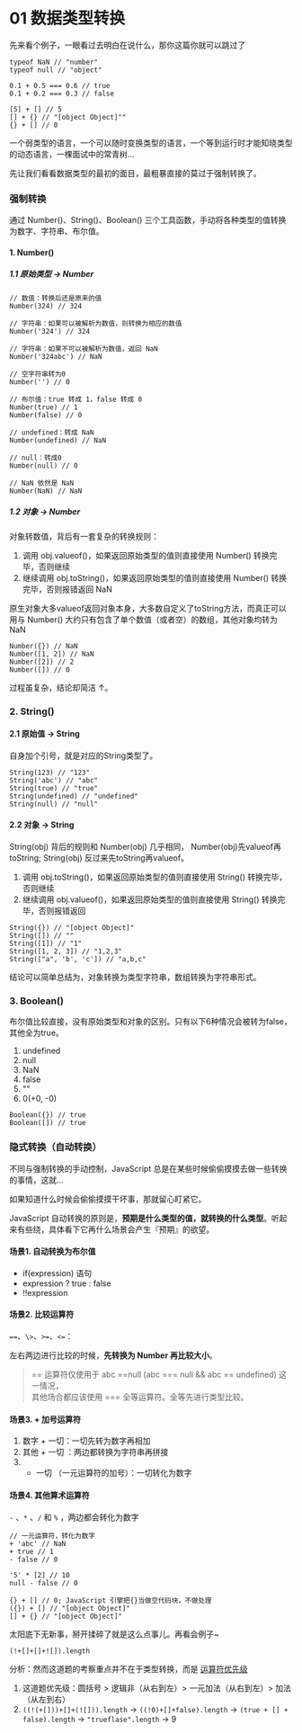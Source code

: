 # 01 数据类型转换

先来看个例子，一眼看过去明白在说什么，那你这篇你就可以跳过了

``` JS
typeof NaN // "number"
typeof null // "object"

0.1 + 0.5 === 0.6 // true
0.1 + 0.2 === 0.3 // false

[5] + [] // 5
[] + {} // "[object Object]""
{} + [] // 0
```

一个弱类型的语言，一个可以随时变换类型的语言，一个等到运行时才能知晓类型的动态语言，一棵面试中的常青树... 

先让我们看看数据类型的最初的面目，最粗暴直接的莫过于强制转换了。

### 强制转换

通过 Number()、String()、Boolean() 三个工具函数，手动将各种类型的值转换为数字、字符串、布尔值。

#### 1. Number()

##### 1.1 原始类型 -> Number

``` JS
// 数值：转换后还是原来的值
Number(324) // 324

// 字符串：如果可以被解析为数值，则转换为相应的数值
Number('324') // 324

// 字符串：如果不可以被解析为数值，返回 NaN
Number('324abc') // NaN

// 空字符串转为0
Number('') // 0

// 布尔值：true 转成 1，false 转成 0
Number(true) // 1
Number(false) // 0

// undefined：转成 NaN
Number(undefined) // NaN

// null：转成0
Number(null) // 0

// NaN 依然是 NaN
Number(NaN) // NaN
```

##### 1.2 对象 -> Number

对象转数值，背后有一套复杂的转换规则：

1. 调用 obj.valueof()，如果返回原始类型的值则直接使用 Number() 转换完毕，否则继续
2. 继续调用 obj.toString()，如果返回原始类型的值则直接使用 Number() 转换完毕，否则报错返回 NaN

原生对象大多valueof返回对象本身，大多数自定义了toString方法，而真正可以用与 Number() 大约只有包含了单个数值（或者空）的数组，其他对象均转为NaN

``` JS
Number({}) // NaN
Number([1, 2]) // NaN
Number([2]) // 2
Number([]) // 0
```

过程虽复杂，结论却简洁 ↑。

### 2. String()

#### 2.1 原始值 -> String

自身加个引号，就是对应的String类型了。

``` JS
String(123) // "123"
String('abc') // "abc"
String(true) // "true"
String(undefined) // "undefined"
String(null) // "null"
```

#### 2.2 对象 -> String

String(obj) 背后的规则和 Number(obj) 几乎相同， Number(obj)先valueof再toString; String(obj) 反过来先toString再valueof。

1. 调用 obj.toString()，如果返回原始类型的值则直接使用 String() 转换完毕，否则继续
2. 继续调用 obj.valueof()，如果返回原始类型的值则直接使用 String() 转换完毕，否则报错返回 

``` JS
String({}) // "[object Object]"
String([]) // ""
String([1]) // "1"
String([1, 2, 3]) // "1,2,3"
String(["a", 'b', 'c']) // "a,b,c"
```

结论可以简单总结为，对象转换为类型字符串，数组转换为字符串形式。

### 3. Boolean()

布尔值比较直接，没有原始类型和对象的区别。只有以下6种情况会被转为false，其他全为true。

1. undefined
2. null
3. NaN
4. false
5. ""
6. 0(+0, -0)

``` JS
Boolean({}) // true
Boolean([]) // true
```

### 隐式转换（自动转换）

不同与强制转换的手动控制，JavaScript 总是在某些时候偷偷摸摸去做一些转换的事情，这就... 

如果知道什么时候会偷偷摸摸干坏事，那就留心盯紧它。

JavaScript 自动转换的原则是，**预期是什么类型的值，就转换的什么类型**。听起来有些绕，具体看下它再什么场景会产生『预期』的欲望。

#### 场景1. 自动转换为布尔值

* if(expression) 语句
* expression ? true : false
* !!expression

#### 场景2. 比较运算符

`==`、`\>`、`>=`、`<=`：

左右两边进行比较的时候，**先转换为 Number 再比较大小**。

> == 运算符仅使用于 abc ==null (abc === null && abc == undefined) 这一情况，<br/>其他场合都应该使用 === 全等运算符。全等先进行类型比较。

#### 场景3. + 加号运算符

1. 数字 + 一切：一切先转为数字再相加
2. 其他 + 一切 ：两边都转换为字符串再拼接
3. + 一切 （一元运算符的加号）：一切转化为数字

#### 场景4. 其他算术运算符

`-` 、`*` 、`/` 和 `%` ，两边都会转化为数字
``` JS
// 一元运算符，转化为数字
+ 'abc' // NaN
+ true // 1
- false // 0

'5' * [2] // 10
null - false // 0

{} + [] // 0; JavaScript 引擎把{}当做空代码块，不做处理
({}) + [] // "[object Object]"
[] + {} // "[object Object]"
```


太阳底下无新事，掰开揉碎了就是这么点事儿。再看会例子~

``` JS
(!+[]+[]+![]).length
```
分析：然而这道题的考察重点并不在于类型转换，而是 [运算符优先级](https://developer.mozilla.org/zh-CN/docs/Web/JavaScript/Reference/Operators/Operator_Precedence)

1. 这道题优先级：圆括号 > 逻辑非（从右到左）> 一元加法（从右到左）> 加法（从左到右）
2. `((!(+[]))+[]+(![])).length` -> `((!0)+[]+false).length` -> `(true + [] + false).length` -> `"trueflase".length` -> 9